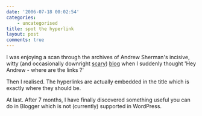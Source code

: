 ```yaml
---
date: '2006-07-18 00:02:54'
categories:
    - uncategorised
title: spot the hyperlink
layout: post
comments: true
---
```


I was enjoying a scan through the archives of Andrew Sherman's incisive,
witty (and occasionally downright
[scary](http://andrewsherman.blogspot.com/2004/11/my-crow-costume-for-halloween.html))
[blog](http://andrewsherman.blogspot.com/) when I suddenly thought 'Hey
Andrew - where are the links ?'

Then I realised. The hyperlinks are actually embedded in the title which
is exactly where they should be.

At last. After 7 months, I have finally discovered something useful you
can do in Blogger which is not (currently) supported in WordPress.
